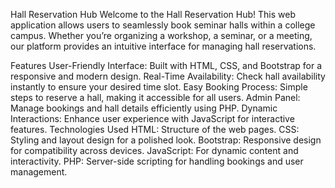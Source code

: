Hall Reservation Hub
Welcome to the Hall Reservation Hub! This web application allows users to seamlessly book seminar halls within a college campus. Whether you’re organizing a workshop, a seminar, or a meeting, our platform provides an intuitive interface for managing hall reservations.

Features
User-Friendly Interface: Built with HTML, CSS, and Bootstrap for a responsive and modern design.
Real-Time Availability: Check hall availability instantly to ensure your desired time slot.
Easy Booking Process: Simple steps to reserve a hall, making it accessible for all users.
Admin Panel: Manage bookings and hall details efficiently using PHP.
Dynamic Interactions: Enhance user experience with JavaScript for interactive features.
Technologies Used
HTML: Structure of the web pages.
CSS: Styling and layout design for a polished look.
Bootstrap: Responsive design for compatibility across devices.
JavaScript: For dynamic content and interactivity.
PHP: Server-side scripting for handling bookings and user management.

